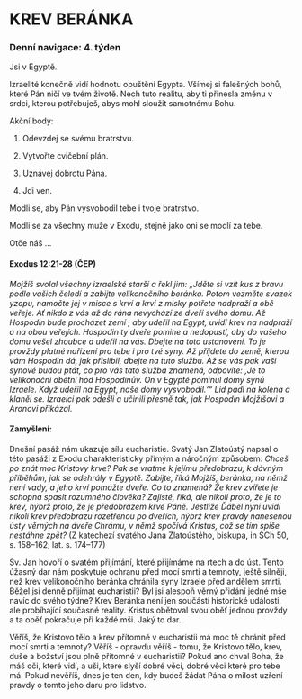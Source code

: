 # KREV BERÁNKA

### Denní navigace: 4. týden

Jsi v Egyptě.

Izraelité konečně vidí hodnotu opuštění Egypta. Všímej si falešných bohů, které Pán ničí ve tvém životě. Nech tuto realitu, aby ti přinesla změnu v srdci, kterou potřebuješ, abys mohl sloužit samotnému Bohu.

Akční body:
1. Odevzdej se svému bratrstvu.

2. Vytvořte cvičební plán.

3. Uznávej dobrotu Pána.

4. Jdi ven.

Modli se, aby Pán vysvobodil tebe i tvoje bratrstvo.

Modli se za všechny muže v Exodu, stejně jako oni se modlí za tebe.

Otče náš …


#### Exodus 12:21-28 (ČEP)
*Mojžíš svolal všechny izraelské starší a řekl jim: „Jděte si vzít kus z bravu podle vašich čeledí a zabijte velikonočního beránka. Potom vezměte svazek yzopu, namočte jej v misce s krví a krví z misky potřete nadpraží a obě veřeje. Ať nikdo z vás až do rána nevychází ze dveří svého domu. Až Hospodin bude procházet zemí , aby udeřil na Egypt, uvidí krev na nadpraží a na obou veřejích. Hospodin ty dveře pomine a nedopustí, aby do vašeho domu vešel zhoubce a udeřil na vás. Dbejte na toto ustanovení. To je provždy platné nařízení pro tebe i pro tvé syny. Až přijdete do země, kterou vám Hospodin dá, jak přislíbil, dbejte na tuto službu. Až se vás pak vaši synové budou ptát, co pro vás tato služba znamená, odpovíte: ‚Je to velikonoční obětní hod Hospodinův. On v Egyptě pominul domy synů Izraele. Když udeřil na Egypt, naše domy vysvobodil.‘“ Lid padl na kolena a klaněl se. Izraelci pak odešli a učinili přesně tak, jak Hospodin Mojžíšovi a Áronovi přikázal.*

#### Zamyšlení:
Dnešní pasáž nám ukazuje sílu eucharistie. Svatý Jan Zlatoústý napsal o této pasáži z Exodu charakteristicky přímým a náročným způsobem:
    *Chceš po znát moc Kristovy krve? Pak se vraťme k jejímu předobrazu, k dávným příběhům, jak se odehrály v Egyptě.
Zabijte, říká Mojžíš, beránka, na němž není vady, a jeho krví pomažte dveře. Co to znamená? Že krev zvířete je schopna spasit rozumného člověka? Zajisté, říká, ale nikoli proto, že je to krev, nýbrž proto, že je předobrazem krve Páně. Jestliže Ďábel nyní uvidí nikoli krev předobrazu rozetřenou po dveřích, nýbrž krev pravdy nanesenou ústy věrných na dveře Chrámu, v němž spočívá Kristus, což se tím spíše nestáhne zpět?* (Z katechezí svatého Jana Zlatoústého, biskupa, in SCh 50, s. 158–162; lat. s. 174–177)

Sv. Jan hovoří o svatém přijímání, které přijímáme na rtech a do úst. Tento úžasný dar nám poskytuje ochranu před mocí smrti a temnoty, ještě silněji, než krev velikonočního beránka chránila syny Izraele před andělem smrti. Běžel jsi denně přijímat eucharistii? Byl jsi alespoň věrný přidání jedné mše navíc do svého týdne? Krev Beránka není jen součástí historické události, ale probíhající současné reality. Kristus obětoval svou oběť jednou provždy a ta oběť pokračuje při každé mši. Jaký to dar.

Věříš, že Kristovo tělo a krev přítomné v eucharistii má moc tě chránit před mocí smrti a temnoty? Věříš - opravdu věříš - tomu, že Kristovo tělo, krev, duše a božství jsou plně přítomné v eucharistii? Pokud ano chval Boha, že máš oči, které vidí, a uši, které slyší dobré věci, dobré věci které pro tebe má. Pokud nevěříš, dnes je ten den, kdy budeš žádat Pána o milost uzření pravdy o tomto jeho daru pro lidstvo. 
